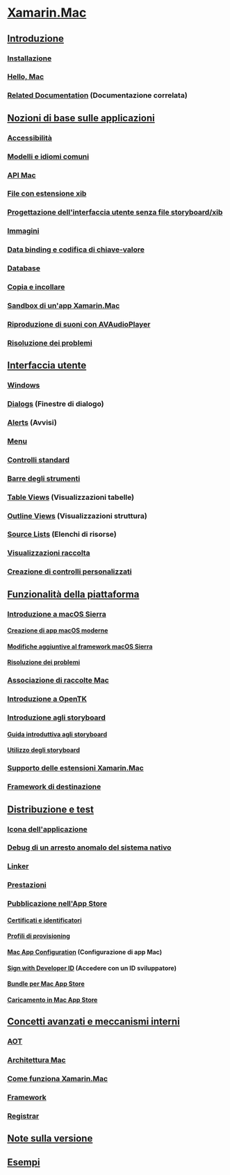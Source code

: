 # [Xamarin.Mac](index.yml)
## [Introduzione](get-started/index.md)
### [Installazione](get-started/installation.md)
### [Hello, Mac](get-started/hello-mac.md)
### [Related Documentation](get-started/related.md) (Documentazione correlata)
## [Nozioni di base sulle applicazioni](app-fundamentals/index.md)
### [Accessibilità](app-fundamentals/accessibility.md)
### [Modelli e idiomi comuni](app-fundamentals/patterns.md)
### [API Mac](app-fundamentals/mac-apis.md)
### [File con estensione xib](app-fundamentals/xib.md)
### [Progettazione dell'interfaccia utente senza file storyboard/xib](app-fundamentals/xibless-ui.md)
### [Immagini](app-fundamentals/image.md)
### [Data binding e codifica di chiave-valore](app-fundamentals/databinding.md)
### [Database](app-fundamentals/databases.md)
### [Copia e incollare](app-fundamentals/copy-paste.md)
### [Sandbox di un'app Xamarin.Mac](app-fundamentals/sandboxing.md)
### [Riproduzione di suoni con AVAudioPlayer](app-fundamentals/sounds.md)
### [Risoluzione dei problemi](app-fundamentals/troubleshooting.md)
## [Interfaccia utente](user-interface/index.md)
### [Windows](user-interface/window.md)
### [Dialogs](user-interface/dialog.md) (Finestre di dialogo)
### [Alerts](user-interface/alert.md) (Avvisi)
### [Menu](user-interface/menu.md)
### [Controlli standard](user-interface/standard-controls.md)
### [Barre degli strumenti](user-interface/toolbar.md)
### [Table Views](user-interface/table-view.md) (Visualizzazioni tabelle)
### [Outline Views](user-interface/outline-view.md) (Visualizzazioni struttura)
### [Source Lists](user-interface/source-list.md) (Elenchi di risorse)
### [Visualizzazioni raccolta](user-interface/collection-view.md)
### [Creazione di controlli personalizzati](user-interface/custom-controls.md)
## [Funzionalità della piattaforma](platform/index.md)
### [Introduzione a macOS Sierra](platform/introduction-to-macos-sierra/index.md)
#### [Creazione di app macOS moderne](platform/introduction-to-macos-sierra/modern-cocoa-apps.md)
#### [Modifiche aggiuntive al framework macOS Sierra](platform/introduction-to-macos-sierra/additional-framework-changes.md)
#### [Risoluzione dei problemi](platform/introduction-to-macos-sierra/troubleshooting.md)
### [Associazione di raccolte Mac](platform/binding.md)
### [Introduzione a OpenTK](platform/opentk.md)
### [Introduzione agli storyboard](platform/storyboards/index.md)
#### [Guida introduttiva agli storyboard](platform/storyboards/quickstart.md)
#### [Utilizzo degli storyboard](platform/storyboards/indepth.md)
### [Supporto delle estensioni Xamarin.Mac](platform/extensions.md)
### [Framework di destinazione](platform/target-framework.md)
## [Distribuzione e test](deploy-test/index.md)
### [Icona dell'applicazione](deploy-test/app-icon.md)
### [Debug di un arresto anomalo del sistema nativo](deploy-test/debugging-native-crash.md)
### [Linker](deploy-test/linker.md)
### [Prestazioni](deploy-test/performance.md)
### [Pubblicazione nell'App Store](deploy-test/publishing-to-the-app-store/index.md)
#### [Certificati e identificatori](deploy-test/publishing-to-the-app-store/certificates-identifiers.md)
#### [Profili di provisioning](deploy-test/publishing-to-the-app-store/profiles.md)
#### [Mac App Configuration](deploy-test/publishing-to-the-app-store/app-configuration.md) (Configurazione di app Mac)
#### [Sign with Developer ID](deploy-test/publishing-to-the-app-store/signing.md) (Accedere con un ID sviluppatore)
#### [Bundle per Mac App Store](deploy-test/publishing-to-the-app-store/bundling.md)
#### [Caricamento in Mac App Store](deploy-test/publishing-to-the-app-store/uploading.md)
## [Concetti avanzati e meccanismi interni](internals/index.md)
### [AOT](internals/aot.md)
### [Architettura Mac](internals/architecture.md)
### [Come funziona Xamarin.Mac](internals/how-it-works.md)
### [Framework](internals/frameworks.md)
### [Registrar](internals/registrar.md)

## [Note sulla versione](https://developer.xamarin.com/releases/mac/)
## [Esempi](samples/index.yml)
